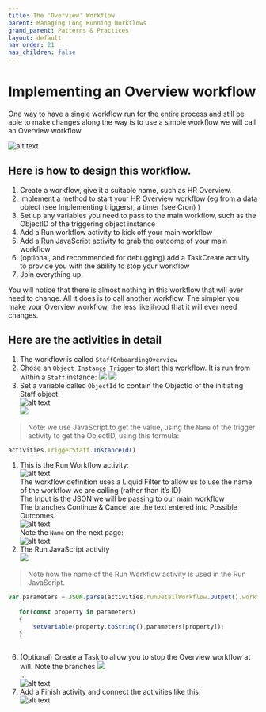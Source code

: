 ```yaml
---
title: The 'Overview' Workflow
parent: Managing Long Running Workflows
grand_parent: Patterns & Practices
layout: default
nav_order: 21
has_children: false
---
```


# Implementing an Overview workflow

One way to have a single workflow run for the entire process and still be able to make changes along the way is to use a simple workflow we will call an Overview workflow.

![alt text](../images/ppp-image-3.png)

## Here is how to design this workflow.

1. Create a workflow, give it a suitable name, such as HR Overview.
2. Implement a method to start your HR Overview workflow (eg from a data object (see Implementing triggers), a timer (see Cron) )
3. Set up any variables you need to pass to the main workflow, such as the ObjectID of the triggering object instance
4. Add a Run workflow activity to kick off your main workflow
5. Add a Run JavaScript activity to grab the outcome of your main workflow
6. (optional, and recommended for debugging) add a TaskCreate activity to provide you with the ability to stop your workflow
7. Join everything up.

You will notice that there is almost nothing in this workflow that will ever need to change.  All it does is to call another workflow.  The simpler you make your Overview workflow, the less likelihood that it will ever need changes.

## Here are the activities in detail

1. The workflow is called `StaffOnboardingOverview`
2. Chose an `Object Instance Trigger` to start this workflow.  It is run from within a `Staff` instance:
![](../images/2024-07-22-12-39-05.png)
![](../images/2024-07-22-12-39-51.png)
1. Set a variable called `ObjectId` to contain the ObjectId of the initiating Staff object:  
![alt text](../images/ppp-image-12.png)  
![](../images/2024-07-22-12-40-41.png)
> Note: we use JavaScript to get the value, using the `Name` of the trigger activity to get the ObjectID, using this formula:
```js
activities.TriggerStaff.InstanceId()
```
1. This is the Run Workflow activity:  
![alt text](../images/ppp-image-13.png)  
The workflow definition uses a Liquid Filter to allow us to use the name of the workflow we are calling (rather than it’s ID)    
The Input is the JSON we will be passing to our main workflow   
The branches Continue & Cancel are the text entered into Possible Outcomes.  
![alt text](../images/ppp-image-14.png)  
Note the `Name` on the next page:  
![alt text](../images/ppp-image-15.png)
1. The Run JavaScript activity  
![](../images/ppp-image-16.png)  

>  Note how the name of the Run Workflow activity is used in the Run JavaScript.

```js   
var parameters = JSON.parse(activities.runDetailWorkflow.Output().workflowOutput)
   
   for(const property in parameters)
   {
       setVariable(property.toString(),parameters[property]);
   }
   
```
6. (Optional) Create a Task to allow you to stop the Overview workflow at will.  Note the branches
![](../images/ppp-image-17.png)  
...  
![alt text](../images/ppp-image-18.png)
7. Add a Finish activity and connect the activities like this:  
![alt text](../images/ppp-image-19.png)
